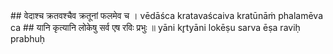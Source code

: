 <section data-markdown>
## वेदाश्च क्रतवश्चैव क्रतूनां फलमेव च ।
vēdāśca kratavaścaiva kratūnāṁ phalamēva ca
## यानि कृत्यानि लोकेषु सर्व एष रविः प्रभुः ॥
yāni kr̥tyāni lokēṣu sarva ēṣa raviḥ prabhuḥ
</section>
